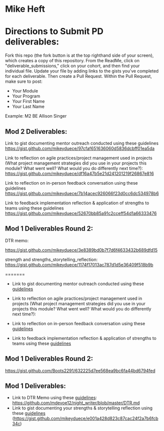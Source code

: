 # Mike Heft

# Directions to Submit PD deliverables:
Fork this repo (the fork button is at the top righthand side of your screen), which creates a copy of this repository. From the ReadMe, click on "deliverable_submissions," click on your cohort, and then find your individual file. Update your file by adding links to the gists you've completed for each deliverable. Then create a Pull Request. Within the Pull Request, make sure to post:

* Your Module
* Your Program
* Your First Name
* Your Last Name

Example: M2 BE Allison Singer

## Mod 2 Deliverables:

Link to gist documenting mentor outreach conducted using these guidelines
https://gist.github.com/mikeyduece/97cfaf651636060d5836dcbff01ea5da

Link to reflection on agile practices/project management used in projects (What project management strategies did you use in your projects this module? What went well? What would you do differently next time?):
https://gist.github.com/mikeyduece/df16a47b5e21d241201219f26867e816

Link to reflection on in-person feedback conversation using these guidelines
https://gist.github.com/mikeyduece/7b14acec926066f23d0cc6dc534978b6

Link to feedback implementation reflection & application of strengths to teams using these guidelines
https://gist.github.com/mikeyduece/52670bb85a91c2cceff54d1a66333476


## Mod 1 Deliverables Round 2:

DTR memo:

https://gist.github.com/mikeyduece/3e8389bd0b7f7d6f4633432b689dfd15

strength and strengths_storytelling_reflection:
https://gist.github.com/mikeyduece/1174f17013ac787d1d5e36409f518b9b


=======
* Link to gist documenting mentor outreach conducted using these [guidelines](https://github.com/turingschool/career-development-curriculum/blob/master/module_two/cold_outreach_i_guidelines.md)

* Link to reflection on agile practices/project management used in projects (What project management strategies did you use in your projects this module? What went well? What would you do differently next time?):

* Link to reflection on in-person feedback conversation using these [guidelines](https://github.com/turingschool/career-development-curriculum/blob/master/module_two/feedback_conversation_reflection_guidelines.md)

* Link to feedback implementation reflection & application of strengths to teams using these [guidelines](https://github.com/turingschool/career-development-curriculum/blob/master/module_two/feedback_implementation_strengths_reflection.md)

## Mod 1 Deliverables Round 2:
https://gist.github.com/Boots2291/632225d7ee568ea9bc6fa44bd6794fed



## Mod 1 Deliverables:
* Link to DTR Memo using these [guidelines](https://github.com/turingschool/career-development-curriculum/blob/master/module_one/dtr_guidelines_memo.md): https://github.com/mdevoe12/night_writer/blob/master/DTR.md
* Link to gist documenting your strengths & storytelling reflection using these [guidelines](https://github.com/turingschool/career-development-curriculum/blob/master/module_one/strengths_storytelling_reflection.md)
(https://gist.github.com/mikeyduece/e001a428d823c87cac24f2a7b6fcb34c)
